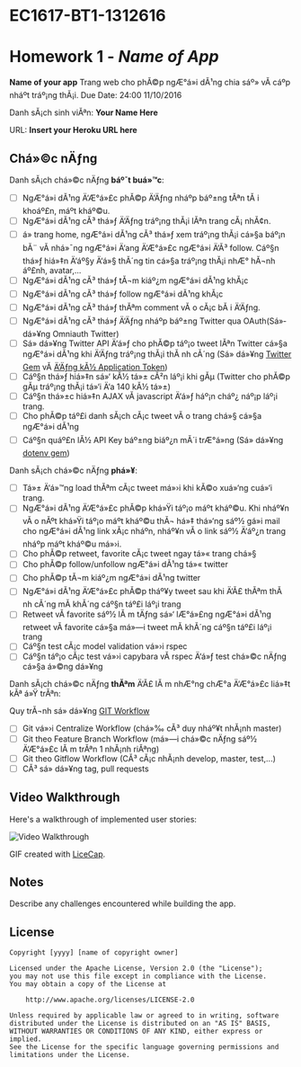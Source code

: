# EC1617-BT1-1312616
# Homework 1 - *Name of App*

**Name of your app** Trang web cho phĂ©p ngÆ°á»i dĂ¹ng chia sáº» vĂ  cáº­p nháº­t tráº¡ng thĂ¡i. Due Date: 24:00 11/10/2016

Danh sĂ¡ch sinh viĂªn: **Your Name Here**

URL: **Insert your Heroku URL here**

## Chá»©c nÄƒng

Danh sĂ¡ch chá»©c nÄƒng **báº¯t buá»™c**:

* [ ] NgÆ°á»i dĂ¹ng Ä‘Æ°á»£c phĂ©p Ä‘Äƒng nháº­p báº±ng tĂªn tĂ i khoáº£n, máº­t kháº©u.
* [ ] NgÆ°á»i dĂ¹ng cĂ³ thá»ƒ Ä‘Äƒng tráº¡ng thĂ¡i lĂªn trang cĂ¡ nhĂ¢n.
* [ ] á» trang home, ngÆ°á»i dĂ¹ng cĂ³ thá»ƒ xem tráº¡ng thĂ¡i cá»§a báº¡n bĂ¨ vĂ  nhá»¯ng ngÆ°á»i Ä‘ang Ä‘Æ°á»£c ngÆ°á»i Ä‘Ă³ follow. Cáº§n thá»ƒ hiá»‡n Ä‘áº§y Ä‘á»§ thĂ´ng tin cá»§a tráº¡ng thĂ¡i nhÆ° hĂ¬nh áº£nh, avatar,...
* [ ] NgÆ°á»i dĂ¹ng cĂ³ thá»ƒ tĂ¬m kiáº¿m ngÆ°á»i dĂ¹ng khĂ¡c
* [ ] NgÆ°á»i dĂ¹ng cĂ³ thá»ƒ follow ngÆ°á»i dĂ¹ng khĂ¡c
* [ ] NgÆ°á»i dĂ¹ng cĂ³ thá»ƒ thĂªm comment vĂ o cĂ¡c bĂ i Ä‘Äƒng.
* [ ] NgÆ°á»i dĂ¹ng cĂ³ thá»ƒ Ä‘Äƒng nháº­p báº±ng Twitter qua OAuth(Sá»­ dá»¥ng Omniauth Twitter)
* [ ] Sá»­ dá»¥ng Twitter API Ä‘á»ƒ cho phĂ©p táº¡o tweet lĂªn Twitter cá»§a ngÆ°á»i dĂ¹ng khi Ä‘Äƒng tráº¡ng thĂ¡i thĂ nh cĂ´ng (Sá»­ dá»¥ng [Twitter Gem](https://github.com/sferik/twitter) vĂ  [Ä‘Äƒng kĂ½ Application Token](https://apps.twitter.com))
* [ ] Cáº§n thá»ƒ hiá»‡n sá»‘ kĂ½ tá»± cĂ²n láº¡i khi gĂµ (Twitter cho phĂ©p gĂµ tráº¡ng thĂ¡i tá»‘i Ä‘a 140 kĂ½ tá»±)
* [ ] Cáº§n thá»±c hiá»‡n AJAX vĂ  javascript Ä‘á»ƒ háº¡n cháº¿ náº¡p láº¡i trang.
* [ ] Cho phĂ©p táº£i danh sĂ¡ch cĂ¡c tweet vĂ o trang chá»§ cá»§a ngÆ°á»i dĂ¹ng
* [ ] Cáº§n quáº£n lĂ½ API Key báº±ng biáº¿n mĂ´i trÆ°á»ng (Sá»­ dá»¥ng [dotenv gem](https://github.com/bkeepers/dotenv))

Danh sĂ¡ch chá»©c nÄƒng **phá»¥**:

* [ ] Tá»± Ä‘á»™ng load thĂªm cĂ¡c tweet má»›i khi kĂ©o xuá»‘ng cuá»‘i trang.
* [ ] NgÆ°á»i dĂ¹ng Ä‘Æ°á»£c phĂ©p khá»Ÿi táº¡o máº­t kháº©u. Khi nháº¥n vĂ o nĂºt khá»Ÿi táº¡o máº­t kháº©u thĂ¬ há»‡ thá»‘ng sáº½ gá»­i mail cho ngÆ°á»i dĂ¹ng link xĂ¡c nháº­n, nháº¥n vĂ o link sáº½ Ä‘áº¿n trang nháº­p máº­t kháº©u má»›i.
* [ ] Cho phĂ©p retweet, favorite cĂ¡c tweet ngay tá»« trang chá»§
* [ ] Cho phĂ©p follow/unfollow ngÆ°á»i dĂ¹ng tá»« twitter
* [ ] Cho phĂ©p tĂ¬m kiáº¿m ngÆ°á»i dĂ¹ng twitter
* [ ] NgÆ°á»i dĂ¹ng Ä‘Æ°á»£c phĂ©p tháº¥y tweet sau khi Ä‘Ă£ thĂªm thĂ nh cĂ´ng mĂ  khĂ´ng cáº§n táº£i láº¡i trang
* [ ] Retweet vĂ  favorite sáº½ lĂ m tÄƒng sá»‘ lÆ°á»£ng ngÆ°á»i dĂ¹ng retweet vĂ  favorite cá»§a má»—i tweet mĂ  khĂ´ng cáº§n táº£i láº¡i trang
* [ ] Cáº§n test cĂ¡c model validation vá»›i rspec
* [ ] Cáº§n táº¡o cĂ¡c test vá»›i capybara vĂ  rspec Ä‘á»ƒ test chá»©c nÄƒng cá»§a á»©ng dá»¥ng

Danh sĂ¡ch chá»©c nÄƒng **thĂªm** Ä‘Ă£ lĂ m nhÆ°ng chÆ°a Ä‘Æ°á»£c liá»‡t kĂª á»Ÿ trĂªn:


Quy trĂ¬nh sá»­ dá»¥ng [GIT Workflow](https://www.atlassian.com/git/tutorials/comparing-workflows/)
* [ ] Git vá»›i Centralize Workflow (chá»‰ cĂ³ duy nháº¥t nhĂ¡nh master)
* [ ] Git theo Feature Branch Workflow (má»—i chá»©c nÄƒng sáº½ Ä‘Æ°á»£c lĂ m trĂªn 1 nhĂ¡nh riĂªng)
* [ ] Git theo Gitflow Workflow (CĂ³ cĂ¡c nhĂ¡nh develop, master, test,...)
* [ ] CĂ³ sá»­ dá»¥ng tag, pull requests

## Video Walkthrough

Here's a walkthrough of implemented user stories:

![Video Walkthrough](relative-path-to-your-gif-file-on-github)

GIF created with [LiceCap](http://www.cockos.com/licecap/).

## Notes

Describe any challenges encountered while building the app.

## License

    Copyright [yyyy] [name of copyright owner]

    Licensed under the Apache License, Version 2.0 (the "License");
    you may not use this file except in compliance with the License.
    You may obtain a copy of the License at

        http://www.apache.org/licenses/LICENSE-2.0

    Unless required by applicable law or agreed to in writing, software
    distributed under the License is distributed on an "AS IS" BASIS,
    WITHOUT WARRANTIES OR CONDITIONS OF ANY KIND, either express or implied.
    See the License for the specific language governing permissions and
    limitations under the License.

